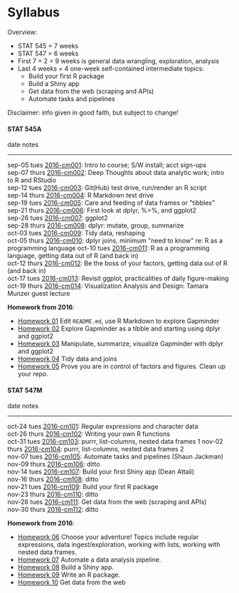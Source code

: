 # Syllabus



Overview:

  * STAT 545 = 7 weeks
  * STAT 547 = 6 weeks
  * First 7 + 2 = 9 weeks is general data wrangling, exploration, analysis
  * Last 4 weeks = 4 one-week self-contained intermediate topics:
    - Build your first R package
    - Build a Shiny app
    - Get data from the web (scraping and APIs)
    - Automate tasks and pipelines

Disclaimer: info given in good faith, but subject to change!

<!-- unholy hack to make following two tables less wide and the same wide -->
<style type="text/css">
table {
   max-width: 50%;
}
</style>

#### STAT 545A


date           notes                                                                                                                   
-------------  ------------------------------------------------------------------------------------------------------------------------
sep-05 tues    <a href="cm001_course-intro-sw-install-account-signup.html">2016-cm001</a>: Intro to course; S/W install; acct sign-ups      
sep-07 thurs   <a href="cm002_r-rstudio-intro.html">2016-cm002</a>: Deep Thoughts about data analytic work; intro to R and RStudio          
sep-12 tues    <a href="cm003_render-git-github-test-drive.html">2016-cm003</a>: Git(Hub) test drive, run/render an R script                
sep-14 thurs   <a href="cm004_claim-repo-test-drive-rmd.html">2016-cm004</a>: R Markdown test drive                                         
sep-19 tues    <a href="cm005_tidyverse-tibbles.html">2016-cm005</a>: Care and feeding of data frames or "tibbles"                          
sep-21 thurs   <a href="cm006_tibbles-dplyr-ggplot2.html">2016-cm006</a>: First look at dplyr, %>%, and ggplot2                             
sep-26 tues    <a href="cm007_ggplot2.html">2016-cm007</a>: ggplot2                                                                         
sep-28 thurs   <a href="cm008_dplyr-single-table.html">2016-cm008</a>: dplyr: mutate, group, summarize                                      
oct-03 tues    <a href="cm009_tidy-data.html">2016-cm009</a>: Tidy data, reshaping                                                          
oct-05 thurs   <a href="cm010_joins-r-programming.html">2016-cm010</a>: dplyr joins, minimum "need to know" re: R as a programming language
oct-10 tues    <a href="cm011_r-programming-file-io.html">2016-cm011</a>: R as a programming language, getting data out of R (and back in)  
oct-12 thurs   <a href="cm012_file-io-factors.html">2016-cm012</a>: Be the boss of your factors, getting data out of R (and back in)        
oct-17 tues    <a href="cm013_ggplot2-continued.html">2016-cm013</a>: Revisit ggplot, practicalities of daily figure-making                 
oct-19 thurs   <a href="cm014_munzner-guest-lecture.html">2016-cm014</a>: Visualization Analysis and Design: Tamara Munzer guest lecture    

__Homework from 2016__:

  * [Homework 01](hw01_edit-README.html) Edit `README.md`, use R Markdown to explore Gapminder
  * [Homework 02](hw02_explore-gapminder-dplyr.html) Explore Gapminder as a tibble and starting using dplyr and ggplot2
  * [Homework 03](hw03_dplyr-and-more-ggplot2.html) Manipulate, summarize, visualize Gapminder with dplyr and ggplot2
  * [Homework 04](hw04_tidy-data-joins.html) Tidy data and joins
  * [Homework 05](hw05_factor-figure-boss-repo-hygiene.html) Prove you are in control of factors and figures. Clean up your repo.

#### STAT 547M


date           notes                                                                                             
-------------  --------------------------------------------------------------------------------------------------
oct-24 tues    <a href="cm101_character-data-regex.html">2016-cm101</a>: Regular expressions and character data       
oct-26 thurs   <a href="cm102_writing-functions.html">2016-cm102</a>: Writing your own R functions                    
oct-31 tues    <a href="cm103_list-inspection-mapping.html">2016-cm103</a>: purrr, list-columns, nested data frames 1
nov-02 thurs   <a href="cm104_lists-and-data-frames.html">2016-cm104</a>: purrr, list-columns, nested data frames 2   
nov-07 tues    <a href="cm105_automation-and-make.html">2016-cm105</a>: Automate tasks and pipelines (Shaun Jackman)  
nov-09 thurs   <a href="cm106_automation-and-make.html">2016-cm106</a>: ditto                                         
nov-14 tues    <a href="cm107_shiny-apps.html">2016-cm107</a>: Build your first Shiny app (Dean Attali)               
nov-16 thurs   <a href="cm108_shiny-apps.html">2016-cm108</a>: ditto                                                  
nov-21 tues    <a href="cm109_packages.html">2016-cm109</a>: Build your first R package                               
nov-23 thurs   <a href="cm110_packages.html">2016-cm110</a>: ditto                                                    
nov-28 tues    <a href="cm111_webdata.html">2016-cm111</a>: Get data from the web (scraping and APIs)                 
nov-30 thurs   <a href="cm112_webdata.html">2016-cm112</a>: ditto                                                     

__Homework from 2016__:

  * [Homework 06](hw06_data-wrangling-conclusion.html) Choose your adventure! Topics include regular expressions, data ingest/exploration, working with lists, working with nested data frames.
  * [Homework 07](hw07_automation.html) Automate a data analysis pipeline.
  * [Homework 08](hw08_shiny.html) Build a Shiny app.
  * [Homework 09](hw09_package.html) Write an R package.
  * [Homework 10](hw10_data-from-web.html) Get data from the web
